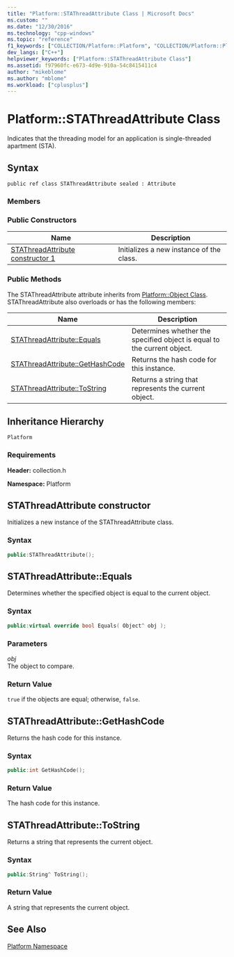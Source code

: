 ```yaml
---
title: "Platform::STAThreadAttribute Class | Microsoft Docs"
ms.custom: ""
ms.date: "12/30/2016"
ms.technology: "cpp-windows"
ms.topic: "reference"
f1_keywords: ["COLLECTION/Platform::Platform", "COLLECTION/Platform::Platform::STAThreadAttribute constructor 1", "COLLECTION/Platform::Platform::STAThreadAttribute::Equals", "COLLECTION/Platform::Platform::STAThreadAttribute::GetHashCode", "COLLECTION/Platform::Platform::STAThreadAttribute::ToString"]
dev_langs: ["C++"]
helpviewer_keywords: ["Platform::STAThreadAttribute Class"]
ms.assetid: f97960fc-e673-4d9e-910a-54c8415411c4
author: "mikeblome"
ms.author: "mblome"
ms.workload: ["cplusplus"]
---
```

# Platform::STAThreadAttribute Class
Indicates that the threading model for an application is single-threaded apartment (STA).  
  
## Syntax  
  
```  
public ref class STAThreadAttribute sealed : Attribute  
```  
  
### Members  
  
### Public Constructors  
  
|Name|Description|  
|----------|-----------------|  
|[STAThreadAttribute constructor 1](#ctor)|Initializes a new instance of the class.|  
  
### Public Methods  
 The STAThreadAttribute attribute inherits from [Platform::Object Class](../cppcx/platform-object-class.md). STAThreadAttribute also overloads or has the following members:  
  
|Name|Description|  
|----------|-----------------|  
|[STAThreadAttribute::Equals](#equals)|Determines whether the specified object is equal to the current object.|  
|[STAThreadAttribute::GetHashCode](#gethashcode)|Returns the hash code for this instance.|  
|[STAThreadAttribute::ToString](#tostring)|Returns a string that represents the current object.|  
  
## Inheritance Hierarchy  
 `Platform`  
  
### Requirements  
 **Header:** collection.h  
  
 **Namespace:** Platform  



## <a name="ctor"></a> STAThreadAttribute constructor
Initializes a new instance of the STAThreadAttribute class.  
  
### Syntax  
  
```cpp  
public:STAThreadAttribute();
```  
  


## <a name="equals"></a> STAThreadAttribute::Equals
Determines whether the specified object is equal to the current object.  
  
### Syntax  
  
```cpp  
public:virtual override bool Equals( Object^ obj );
```  
  
### Parameters  
*obj*<br/>
The object to compare.  
  
### Return Value  
 `true` if the objects are equal; otherwise, `false`.  
  


## <a name="gethashcode"></a> STAThreadAttribute::GetHashCode
Returns the hash code for this instance.  
  
### Syntax  
  
```cpp  
public:int GetHashCode();
```  
  
### Return Value  
 The hash code for this instance.  
  


## <a name="tostring"></a> STAThreadAttribute::ToString
Returns a string that represents the current object.  
  
### Syntax  
  
```cpp  
public:String^ ToString();
```  
  
### Return Value  
 A string that represents the current object.  
  

  
## See Also  
 [Platform Namespace](platform-namespace-c-cx.md)
